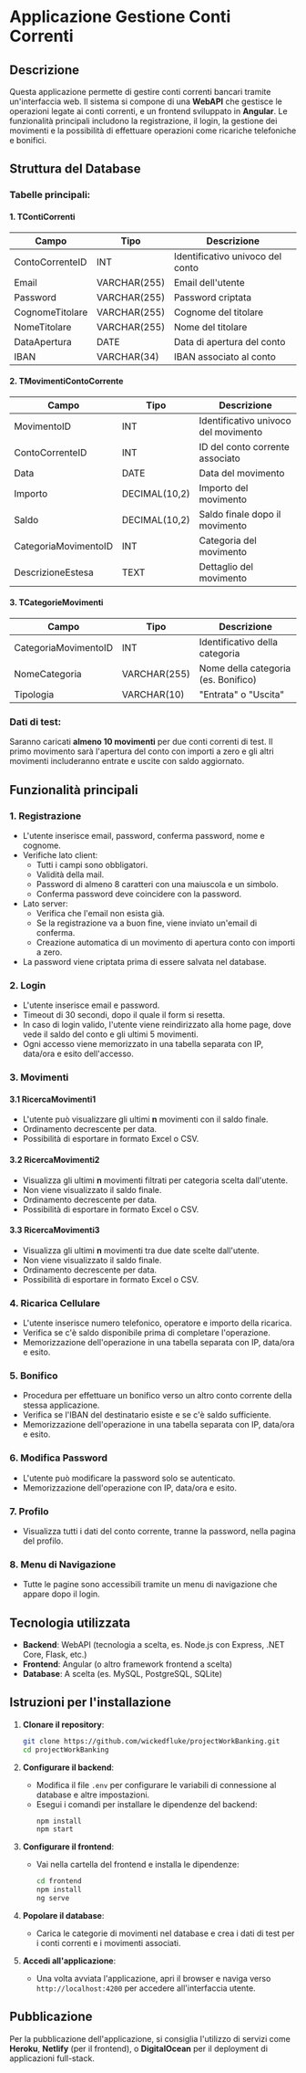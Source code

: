 
# Applicazione Gestione Conti Correnti

## Descrizione
Questa applicazione permette di gestire conti correnti bancari tramite un'interfaccia web. Il sistema si compone di una **WebAPI** che gestisce le operazioni legate ai conti correnti, e un frontend sviluppato in **Angular**. Le funzionalità principali includono la registrazione, il login, la gestione dei movimenti e la possibilità di effettuare operazioni come ricariche telefoniche e bonifici.

## Struttura del Database
### Tabelle principali:

#### 1. TContiCorrenti
| Campo              | Tipo          | Descrizione                            |
|--------------------|---------------|----------------------------------------|
| ContoCorrenteID     | INT           | Identificativo univoco del conto       |
| Email               | VARCHAR(255)  | Email dell'utente                      |
| Password            | VARCHAR(255)  | Password criptata                      |
| CognomeTitolare     | VARCHAR(255)  | Cognome del titolare                   |
| NomeTitolare        | VARCHAR(255)  | Nome del titolare                      |
| DataApertura        | DATE          | Data di apertura del conto             |
| IBAN                | VARCHAR(34)   | IBAN associato al conto                |

#### 2. TMovimentiContoCorrente
| Campo              | Tipo          | Descrizione                            |
|--------------------|---------------|----------------------------------------|
| MovimentoID         | INT           | Identificativo univoco del movimento   |
| ContoCorrenteID     | INT           | ID del conto corrente associato        |
| Data                | DATE          | Data del movimento                     |
| Importo             | DECIMAL(10,2) | Importo del movimento                  |
| Saldo               | DECIMAL(10,2) | Saldo finale dopo il movimento         |
| CategoriaMovimentoID| INT           | Categoria del movimento                |
| DescrizioneEstesa   | TEXT          | Dettaglio del movimento                |

#### 3. TCategorieMovimenti
| Campo              | Tipo          | Descrizione                            |
|--------------------|---------------|----------------------------------------|
| CategoriaMovimentoID | INT          | Identificativo della categoria         |
| NomeCategoria       | VARCHAR(255)  | Nome della categoria (es. Bonifico)    |
| Tipologia           | VARCHAR(10)   | "Entrata" o "Uscita"                   |

### Dati di test:
Saranno caricati **almeno 10 movimenti** per due conti correnti di test. Il primo movimento sarà l'apertura del conto con importi a zero e gli altri movimenti includeranno entrate e uscite con saldo aggiornato.

## Funzionalità principali

### 1. Registrazione
- L'utente inserisce email, password, conferma password, nome e cognome.
- Verifiche lato client:
  - Tutti i campi sono obbligatori.
  - Validità della mail.
  - Password di almeno 8 caratteri con una maiuscola e un simbolo.
  - Conferma password deve coincidere con la password.
- Lato server:
  - Verifica che l'email non esista già.
  - Se la registrazione va a buon fine, viene inviato un'email di conferma.
  - Creazione automatica di un movimento di apertura conto con importi a zero.
- La password viene criptata prima di essere salvata nel database.

### 2. Login
- L'utente inserisce email e password.
- Timeout di 30 secondi, dopo il quale il form si resetta.
- In caso di login valido, l'utente viene reindirizzato alla home page, dove vede il saldo del conto e gli ultimi 5 movimenti.
- Ogni accesso viene memorizzato in una tabella separata con IP, data/ora e esito dell'accesso.

### 3. Movimenti
#### 3.1 RicercaMovimenti1
- L'utente può visualizzare gli ultimi **n** movimenti con il saldo finale.
- Ordinamento decrescente per data.
- Possibilità di esportare in formato Excel o CSV.

#### 3.2 RicercaMovimenti2
- Visualizza gli ultimi **n** movimenti filtrati per categoria scelta dall'utente.
- Non viene visualizzato il saldo finale.
- Ordinamento decrescente per data.
- Possibilità di esportare in formato Excel o CSV.

#### 3.3 RicercaMovimenti3
- Visualizza gli ultimi **n** movimenti tra due date scelte dall'utente.
- Non viene visualizzato il saldo finale.
- Ordinamento decrescente per data.
- Possibilità di esportare in formato Excel o CSV.

### 4. Ricarica Cellulare
- L'utente inserisce numero telefonico, operatore e importo della ricarica.
- Verifica se c'è saldo disponibile prima di completare l'operazione.
- Memorizzazione dell'operazione in una tabella separata con IP, data/ora e esito.

### 5. Bonifico
- Procedura per effettuare un bonifico verso un altro conto corrente della stessa applicazione.
- Verifica se l'IBAN del destinatario esiste e se c'è saldo sufficiente.
- Memorizzazione dell'operazione in una tabella separata con IP, data/ora e esito.

### 6. Modifica Password
- L'utente può modificare la password solo se autenticato.
- Memorizzazione dell'operazione con IP, data/ora e esito.

### 7. Profilo
- Visualizza tutti i dati del conto corrente, tranne la password, nella pagina del profilo.

### 8. Menu di Navigazione
- Tutte le pagine sono accessibili tramite un menu di navigazione che appare dopo il login.

## Tecnologia utilizzata
- **Backend**: WebAPI (tecnologia a scelta, es. Node.js con Express, .NET Core, Flask, etc.)
- **Frontend**: Angular (o altro framework frontend a scelta)
- **Database**: A scelta (es. MySQL, PostgreSQL, SQLite)

## Istruzioni per l'installazione
1. **Clonare il repository**:
   ```bash
   git clone https://github.com/wickedfluke/projectWorkBanking.git
   cd projectWorkBanking
   ```

2. **Configurare il backend**:
   - Modifica il file `.env` per configurare le variabili di connessione al database e altre impostazioni.
   - Esegui i comandi per installare le dipendenze del backend:
     ```bash
     npm install
     npm start
     ```

3. **Configurare il frontend**:
   - Vai nella cartella del frontend e installa le dipendenze:
     ```bash
     cd frontend
     npm install
     ng serve
     ```

4. **Popolare il database**:
   - Carica le categorie di movimenti nel database e crea i dati di test per i conti correnti e i movimenti associati.

5. **Accedi all'applicazione**:
   - Una volta avviata l'applicazione, apri il browser e naviga verso `http://localhost:4200` per accedere all'interfaccia utente.

## Pubblicazione
Per la pubblicazione dell'applicazione, si consiglia l'utilizzo di servizi come **Heroku**, **Netlify** (per il frontend), o **DigitalOcean** per il deployment di applicazioni full-stack.
